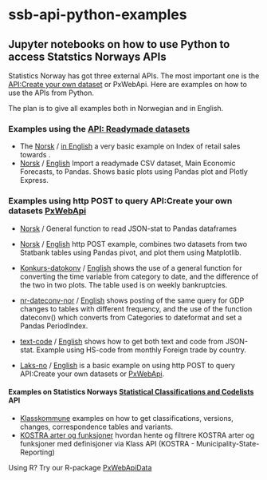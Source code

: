 # ssb-api-python-examples

## Jupyter notebooks on how to use Python to access Statstics Norways APIs

Statistics Norway has got three external APIs. The most important one is the [API:Create your own dataset](https://www.ssb.no/en/omssb/tjenester-og-verktoy/api/px-api) or PxWebApi. Here are examples on how to use the APIs from Python. 

The plan is to give all examples both in Norwegian and in English.

### Examples using the [API: Readymade datasets](https://data.ssb.no/api/v0/dataset/?lang=en)

- The [Norsk](eks1_doi_csv_nor.ipynb) / [in English](eks1_doi_csv1-en.ipynb) a very basic example on Index of retail sales towards .
- [Norsk](kt-csv-nor.ipynb) / [English](kt-csv-nor.ipynb) Import a readymade CSV dataset, Main Economic Forecasts, to Pandas. Shows basic plots using Pandas plot and Plotly Express.

### Examples using http POST to query API:Create your own datasets [PxWebApi](https://www.ssb.no/en/omssb/tjenester-og-verktoy/api/px-api)

- [Norsk](jsonstatToPandas_funksjon.ipynb) / General function to read JSON-stat to Pandas dataframes
- [Norsk](two-tables-one-chart_nor.ipynb) / [English](two-tables-one-chart-en.ipynb) http POST example, combines two datasets from two Statbank tables using Pandas pivot, and plot them using Matplotlib.
- [Konkurs-datokonv](konkurs-datokonv.ipynb) / [English](konkurs-datokonv-en.ipynb) shows the use of a general function for converting the time variable from category to date, and the difference of the two in two plots. The table used is on weekly bankruptcies.
- [nr-dateconv-nor](nr-datokonv.ipynb) / [English](nr-datokonv-en.ipynb) shows posting of the same query for GDP changes to tables with different frequency, and the use of the function dateconv() which converts from Categories to dateformat and set a Pandas PeriodIndex.
- [text-code](text-code-nor.ipynb) / [English](text-code-en.ipynb) shows how to get both text and code from JSON-stat. Example using HS-code from monthly Foreign trade by country.

- [Laks-no](laks-no.ipynb)  / [English](laks-en.ipynb) is a basic example on using http POST to query API:Create your own datasets or [PxWebApi](https://www.ssb.no/en/omssb/tjenester-og-verktoy/api/px-api).


#### Examples on Statistics Norways [Statistical Classifications and Codelists](https://www.ssb.no/en/klass/) API
- [Klasskommune](klass_kommune2020.ipynb) examples on how to get classifications, versions, changes, correspondence tables and variants.
- [KOSTRA arter og funksjoner](kostra-kode-nor.ipynb) hvordan hente og filtrere KOSTRA arter og funksjoner med definisjoner via Klass API (KOSTRA - Municipality-State-Reporting)


Using R? Try our R-package [PxWebApiData](https://CRAN.R-project.org/package=PxWebApiData)


